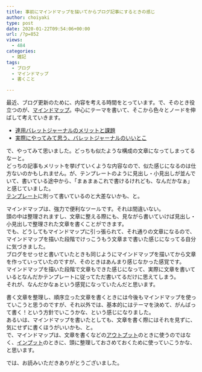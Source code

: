 ```yaml
---
title: 事前にマインドマップを描いてからブログ記事にするときの感じ
author: choiyaki
type: post
date: 2020-01-22T09:54:06+00:00
url: /?p=852
views:
  - 484
categories:
  - 雑記
tags:
  - ブログ
  - マインドマップ
  - 書くこと

---
```

最近、ブログ更新のために、内容を考える時間をとっています。で、そのとき役立つのが、[マインドマップ][1]。中心にテーマを書いて、そこから色々とノードを伸ばして考えていきます。

  * [連用バレットジャーナルのメリットと課題][2]
  * [実際にやってみて思う、バレットジャーナルのいいとこ][3]

で、やってみて思いました。どっちも似たような構成の文章になってしまってるなーと。  
どっちの記事もメリットを挙げていくような内容なので、似た感じになるのは仕方ないのかもしれません。が、テンプレートのように見出し・小見出しが並んでいて、書いている途中から、「まぁまぁこれで書けるけれども、なんだかなぁ」と感じていました。  
[テンプレート][4]に則って書いているのと大差ないかも、と。

マインドマップは、強力で便利なツールです。それは間違いない。  
頭の中は整理されますし、文章に整える際にも、見ながら書いていけば見出し・小見出しで整理された文章を書くことができます。  
でも、どうしてもマインドマップに引っ張られて、それ通りの文章になるので、マインドマップを描いた段階でけっこうもう文章まで書いた感じになってる自分に気づきました。  
ブログをせっせと書いていたときも同じようにマインドマップを描いてから文章を作っていっていたのですが、そのときはあんまり感じなかった感覚です。  
マインドマップを描いた段階で文章もできた感じになって、実際に文章を書いているとなんだかテンプレートに従ってただ書いてるだけに思えてしまう。  
それが、なんだかなぁという感覚になっていたんだと思います。

書く文章を整理し、順序立った文章を書くときには今後もマインドマップを使っていこうと思うのですが、それ以外では、基本的にはテーマを決めて、がんばって書く！という方針でいこうかな、という感じになりました。  
あるいは、マインドマップを書いたとしても、文章を書く際にはそれを見ずに、気にせずに書くほうがいいかも、と。  
で、マインドマップは、文章を書くなどの[アウトプット][5]のときに使うのではなく、[インプット][6]のときに、頭に整理しておさめておくために使っていこうかな、と思います。

では、お読みいただきありがとうございました。

 [1]: https://scrapbox.io/choiyaki-hondana/%E3%83%9E%E3%82%A4%E3%83%B3%E3%83%89%E3%83%9E%E3%83%83%E3%83%97
 [2]: https://choiyaki.com/?p=850
 [3]: https://choiyaki.com/?p=848
 [4]: https://scrapbox.io/choiyaki-hondana/%E3%83%86%E3%83%B3%E3%83%97%E3%83%AC%E3%83%BC%E3%83%88
 [5]: https://scrapbox.io/choiyaki-hondana/%E3%82%A2%E3%82%A6%E3%83%88%E3%83%97%E3%83%83%E3%83%88
 [6]: https://scrapbox.io/choiyaki-hondana/%E3%82%A4%E3%83%B3%E3%83%97%E3%83%83%E3%83%88